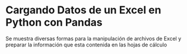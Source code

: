 # Cargando Datos de un Excel en Python con Pandas
Se muestra diversas formas para la manipulación de archivos de Excel y preparar la información que esta contenida en las hojas de cálculo
